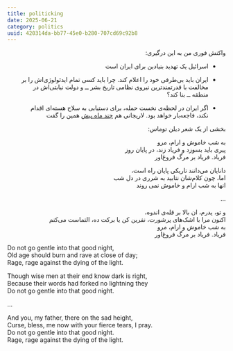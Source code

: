 ```yaml
---
title: politicking
date: 2025-06-21
category: politics
uuid: 420314da-bb77-45e0-b280-707cd69c92b8 
---
```


<div dir="rtl">
واکنش فوری من به این درگیری:

- اسرائیل یک تهدید بنیادین برای ایران است

- ایران باید بی‌طرفی خود را اعلام کند. چرا باید کسی تمام ایدئولوژی‌اش را بر مخالفت با قدرتمندترین نیروی نظامی تاریخ بشر ــ و دولت نیابتی‌اش در منطقه ــ بنا کند؟

- اگر ایران در لحظه‌ی نخست حمله، برای دستیابی به سلاح هسته‌ای اقدام نکند، فاجعه‌بار خواهد بود. لاریجانی هم [چند ماه پیش](https://www.memri.org/tv/khamenei-advisor-ali-larijani-america-attack-iran-push-nuclear-weapons) همین را گفت

بخشی از یک شعر دیلن توماس:

به شب خاموش و ارام، مرو <br>
پیری باید بسوزد و فریاد زند، در پایان روز <br>
فریاد. فریاد بر مرگ فروغ‌اور <br>

دانایان می‌دانند تاریکی پایان راه است، <br>
اما، چون کلام‌شان نتابید به شرری در دل شب <br>
انها به شب ارام و خاموش نمی روند <br>

...

و تو، پدرم، ان‌ بالا بر قله‌ی اندوه، <br>
اکنون مرا با اشک‌های پرشورت، نفرین کن یا برکت ده، التماست می‌کنم <br>
به شب خاموش و ارام، مرو <br>
فریاد. فریاد بر مرگ فروغ‌اور <br>
</div>

Do not go gentle into that good night, <br>
Old age should burn and rave at close of day; <br>
Rage, rage against the dying of the light. <br>

Though wise men at their end know dark is right, <br>
Because their words had forked no lightning they <br>
Do not go gentle into that good night. <br>

...

And you, my father, there on the sad height, <br>
Curse, bless, me now with your fierce tears, I pray. <br>
Do not go gentle into that good night. <br>
Rage, rage against the dying of the light. <br>